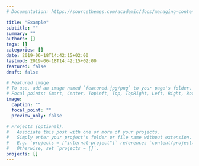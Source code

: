 ```yaml
---
# Documentation: https://sourcethemes.com/academic/docs/managing-content/

title: "Example"
subtitle: ""
summary: ""
authors: []
tags: []
categories: []
date: 2019-06-18T14:42:15+02:00
lastmod: 2019-06-18T14:42:15+02:00
featured: false
draft: false

# Featured image
# To use, add an image named `featured.jpg/png` to your page's folder.
# Focal points: Smart, Center, TopLeft, Top, TopRight, Left, Right, BottomLeft, Bottom, BottomRight.
image:
  caption: ""
  focal_point: ""
  preview_only: false

# Projects (optional).
#   Associate this post with one or more of your projects.
#   Simply enter your project's folder or file name without extension.
#   E.g. `projects = ["internal-project"]` references `content/project/deep-learning/index.md`.
#   Otherwise, set `projects = []`.
projects: []
---
```

